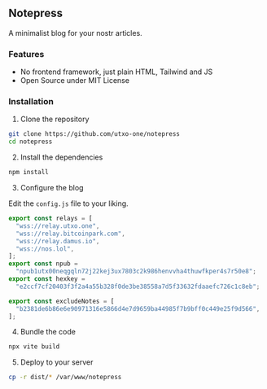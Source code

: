## Notepress

A minimalist blog for your nostr articles.

### Features

- No frontend framework, just plain HTML, Tailwind and JS
- Open Source under MIT License

### Installation

1. Clone the repository

```bash
git clone https://github.com/utxo-one/notepress
cd notepress
```

2. Install the dependencies

```bash
npm install
```

3. Configure the blog

Edit the `config.js` file to your liking.

```javascript
export const relays = [
  "wss://relay.utxo.one",
  "wss://relay.bitcoinpark.com",
  "wss://relay.damus.io",
  "wss://nos.lol",
];
export const npub =
  "npub1utx00neqgqln72j22kej3ux7803c2k986henvvha4thuwfkper4s7r50e8";
export const hexkey =
  "e2ccf7cf20403f3f2a4a55b328f0de3be38558a7d5f33632fdaaefc726c1c8eb";

export const excludeNotes = [
  "b2381de6b86e6e90971316e5866d4e7d9659ba44985f7b9bff0c449e25f9d566",
];
```

4. Bundle the code

```bash
npx vite build
```

5. Deploy to your server

```bash
cp -r dist/* /var/www/notepress
```

